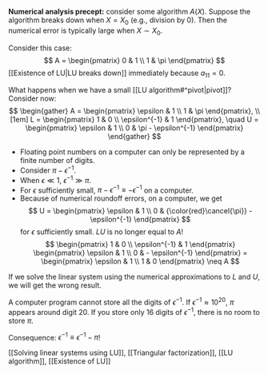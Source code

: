 **Numerical analysis precept:** consider some algorithm $A(X)$. Suppose the algorithm breaks down when $X=X_0$ (e.g., division by 0). Then the numerical error is typically large when $X \sim X_0$.

Consider this case:
$$
A =
\begin{pmatrix}
0 & 1 \\
1 & \pi
\end{pmatrix}
$$
[[Existence of LU|LU breaks down]] immediately because $a_{11} = 0$.

What happens when we have a small [[LU algorithm#^pivot|pivot]]? Consider now:
$$
\begin{gather}
A =
\begin{pmatrix}
	\epsilon & 1 \\
	1 & \pi
\end{pmatrix}, \\[1em]
L = \begin{pmatrix}
	1 & 0 \\ \epsilon^{-1} & 1
\end{pmatrix}, \quad
U = \begin{pmatrix}
	\epsilon & 1 \\ 0 & \pi - \epsilon^{-1}
\end{pmatrix}
\end{gather}
$$

- Floating point numbers on a computer can only be represented by a finite number of digits.
- Consider $\pi - \epsilon^{-1}$.
- When $\epsilon \ll 1$, $\epsilon^{-1} \gg \pi$.
- For $\epsilon$ sufficiently small, $\pi - \epsilon^{-1} \equiv -\epsilon^{-1}$ on a computer.
- Because of numerical roundoff errors, on a computer, we get
$$
U = \begin{pmatrix}
\epsilon & 1 \\ 0 & {\color{red}\cancel{\pi}} - \epsilon^{-1}
\end{pmatrix}
$$
for $\epsilon$ sufficiently small. $LU$ is no longer equal to $A$!
$$
\begin{pmatrix}
	1 & 0 \\ \epsilon^{-1} & 1
\end{pmatrix} 
\begin{pmatrix}
	\epsilon & 1 \\ 0 & - \epsilon^{-1}
\end{pmatrix}
=
\begin{pmatrix}
	\epsilon & 1 \\ 1 & 0
\end{pmatrix}
\neq A
$$

If we solve the linear system using the numerical approximations to $L$ and $U$, we will get the wrong result.

A computer program cannot store all the digits of $\epsilon^{-1}$. If $\epsilon^{-1} \approx 10^{20}$, $\pi$ appears around digit 20. If you store only 16 digits of $\epsilon^{-1}$, there is no room to store $\pi$.

Consequence: $\epsilon^{-1} \equiv \epsilon^{-1} - \pi$!

[[Solving linear systems using LU]], [[Triangular factorization]], [[LU algorithm]], [[Existence of LU]]